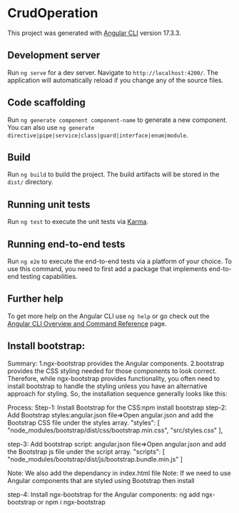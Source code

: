 # CrudOperation

This project was generated with [Angular CLI](https://github.com/angular/angular-cli) version 17.3.3.

## Development server

Run `ng serve` for a dev server. Navigate to `http://localhost:4200/`. The application will automatically reload if you change any of the source files.

## Code scaffolding

Run `ng generate component component-name` to generate a new component. You can also use `ng generate directive|pipe|service|class|guard|interface|enum|module`.

## Build

Run `ng build` to build the project. The build artifacts will be stored in the `dist/` directory.

## Running unit tests

Run `ng test` to execute the unit tests via [Karma](https://karma-runner.github.io).

## Running end-to-end tests

Run `ng e2e` to execute the end-to-end tests via a platform of your choice. To use this command, you need to first add a package that implements end-to-end testing capabilities.

## Further help

To get more help on the Angular CLI use `ng help` or go check out the [Angular CLI Overview and Command Reference](https://angular.io/cli) page.



## Install bootstrap:
Summary:
1.ngx-bootstrap provides the Angular components.
2.bootstrap provides the CSS styling needed for those components to look correct.
Therefore, while ngx-bootstrap provides functionality, you often need to install bootstrap to handle the styling unless you have an alternative approach for styling.
So, the installation sequence generally looks like this:

Process:
Step-1: Install Bootstrap for the CSS:npm install bootstrap
step-2: Add Bootstrap styles:angular.json file=>Open angular.json and add the Bootstrap CSS file under the styles array.
"styles": [
  "node_modules/bootstrap/dist/css/bootstrap.min.css",
  "src/styles.css"
],

step-3: Add bootstrap script: angular.json file=>Open angular.json and add the Bootstrap js file under the script array.
"scripts": [
              "node_modules/bootstrap/dist/js/bootstrap.bundle.min.js"
            ]

Note: We also add the dependancy in index.html file
Note: If we need to use  Angular components that are styled using Bootstrap then install 

step-4: Install ngx-bootstrap for the Angular components: ng add ngx-bootstrap  or npm i ngx-bootstrap